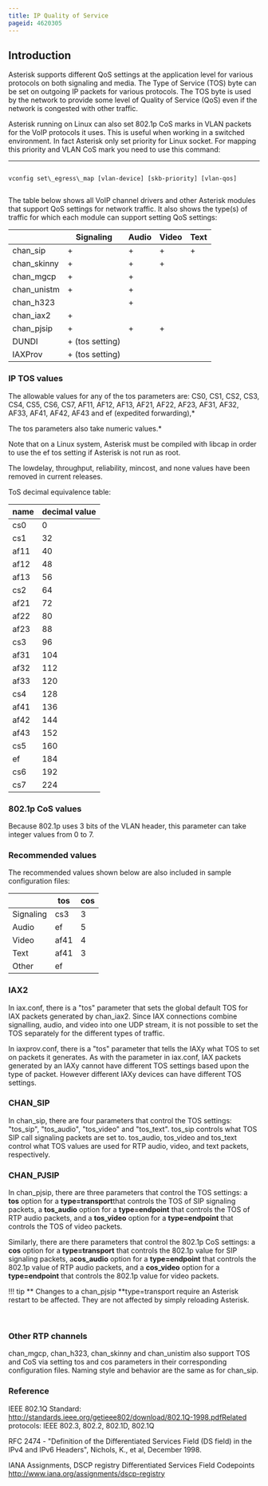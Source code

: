 ```yaml
---
title: IP Quality of Service
pageid: 4620305
---
```


Introduction
------------

Asterisk supports different QoS settings at the application level for various protocols on both signaling and media. The Type of Service (TOS) byte can be set on outgoing IP packets for various protocols. The TOS byte is used by the network to provide some level of Quality of Service (QoS) even if the network is congested with other traffic.

Asterisk running on Linux can also set 802.1p CoS marks in VLAN packets for the VoIP protocols it uses. This is useful when working in a switched environment. In fact Asterisk only set priority for Linux socket. For mapping this priority and VLAN CoS mark you need to use this command:




---

  
  


```

vconfig set\_egress\_map [vlan-device] [skb-priority] [vlan-qos] 


```


The table below shows all VoIP channel drivers and other Asterisk modules that support QoS settings for network traffic. It also shows the type(s) of traffic for which each module can support setting QoS settings:



|   | Signaling | Audio | Video | Text |
| --- | --- | --- | --- | --- |
| chan\_sip | + | + | + | + |
| chan\_skinny | + | + | + |   |
| chan\_mgcp | + | + |   |   |
| chan\_unistm | + | + |   |   |
| chan\_h323 |   | + |   |   |
| chan\_iax2 | + |   |   |   |
| chan\_pjsip | + | + | + |  |
| DUNDI | + (tos setting) |  |  |  |
| IAXProv | + (tos setting) |  |  |  |

### IP TOS values

The allowable values for any of the tos parameters are: CS0, CS1, CS2, CS3, CS4, CS5, CS6, CS7, AF11, AF12, AF13, AF21, AF22, AF23, AF31, AF32, AF33, AF41, AF42, AF43 and ef (expedited forwarding),\*

The tos parameters also take numeric values.\*

Note that on a Linux system, Asterisk must be compiled with libcap in order to use the ef tos setting if Asterisk is not run as root.

The lowdelay, throughput, reliability, mincost, and none values have been removed in current releases.

ToS decimal equivalence table:



| name | decimal value |
| --- | --- |
| cs0 | 0 |
| cs1 | 32 |
| af11 | 40 |
| af12 | 48 |
| af13 | 56 |
| cs2 | 64 |
| af21 | 72 |
| af22 | 80 |
| af23 | 88 |
| cs3 | 96 |
| af31 | 104 |
| af32 | 112 |
| af33 | 120 |
| cs4 | 128 |
| af41 | 136 |
| af42 | 144 |
| af43 | 152 |
| cs5 | 160 |
| ef | 184 |
| cs6 | 192 |
| cs7 | 224 |

### 802.1p CoS values

Because 802.1p uses 3 bits of the VLAN header, this parameter can take integer values from 0 to 7.

### Recommended values

The recommended values shown below are also included in sample configuration files:



|   | tos | cos |
| --- | --- | --- |
| Signaling | cs3 | 3 |
| Audio | ef | 5 |
| Video | af41 | 4 |
| Text | af41 | 3 |
| Other | ef |   |

### IAX2

In iax.conf, there is a "tos" parameter that sets the global default TOS for IAX packets generated by chan\_iax2. Since IAX connections combine signalling, audio, and video into one UDP stream, it is not possible to set the TOS separately for the different types of traffic.

In iaxprov.conf, there is a "tos" parameter that tells the IAXy what TOS to set on packets it generates. As with the parameter in iax.conf, IAX packets generated by an IAXy cannot have different TOS settings based upon the type of packet. However different IAXy devices can have different TOS settings.

### CHAN\_SIP

In chan\_sip, there are four parameters that control the TOS settings: "tos\_sip", "tos\_audio", "tos\_video" and "tos\_text". tos\_sip controls what TOS SIP call signaling packets are set to. tos\_audio, tos\_video and tos\_text control what TOS values are used for RTP audio, video, and text packets, respectively.   


### CHAN\_PJSIP

In chan\_pjsip, there are three parameters that control the TOS settings: a **tos** option for a **type=transport**that controls the TOS of SIP signaling packets, a **tos\_audio** option for a **type=endpoint** that controls the TOS of RTP audio packets, and a **tos\_video** option for a **type=endpoint** that controls the TOS of video packets.

Similarly, there are there parameters that control the 802.1p CoS settings: a **cos** option for a **type=transport** that controls the 802.1p value for SIP signaling packets, a**cos\_audio** option for a **type=endpoint** that controls the 802.1p value of RTP audio packets, and a **cos\_video** option for a **type=endpoint** that controls the 802.1p value for video packets.




!!! tip **  Changes to a chan\_pjsip **type=transport
    require an Asterisk restart to be affected. They are not affected by simply reloading Asterisk.

      
[//]: # (end-tip)



 

### Other RTP channels

chan\_mgcp, chan\_h323, chan\_skinny and chan\_unistim also support TOS and CoS via setting tos and cos parameters in their corresponding configuration files. Naming style and behavior are the same as for chan\_sip.

### Reference

IEEE 802.1Q Standard: <http://standards.ieee.org/getieee802/download/802.1Q-1998.pdfRelated> protocols: IEEE 802.3, 802.2, 802.1D, 802.1Q

RFC 2474 - "Definition of the Differentiated Services Field (DS field) in the IPv4 and IPv6 Headers", Nichols, K., et al, December 1998.

IANA Assignments, DSCP registry Differentiated Services Field Codepoints <http://www.iana.org/assignments/dscp-registry>   


